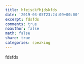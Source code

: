 ```yaml
---
title: hfejsdkfhjdskfds
date: '2019-03-05T23:24:09+00:00'
excerpt: fdsfds
comments: true
noauthor: false
math: false
share: true
categories: speaking
---
```

fdsfds

